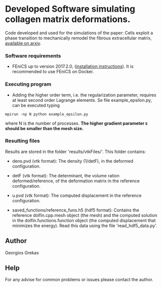 # Developed Software simulating collagen matrix deformations. 

Code developed and used for the simulations of the paper: Cells exploit a phase transition to mechanically remodel the fibrous extracellular matrix, [available on arxiv](https://arxiv.org/abs/1905.11246).



### Software requirements

* FEniCS up to version 2017.2.0, ([installation instructions](https://fenicsproject.org/download/)). It is recommended to use FEniCS on Docker.


### Executing program

* Adding the higher order term, i.e. the regularization parameter, requires at least second order Lagrange elements. 
Se file  example_epsilon.py, can be executed typing 
```
mpirun -np N python example_epsilon.py
```
where N is the number of processes. **The higher gradient parameter ε should be smaller than the mesh size.**

### Resulting files
Results are stored in the folder 'results/vtkFiles/'. This folder contains:
* dens.pvd (vtk format): The density (1/detF), in the deformed configuration.

* detF (vtk format):  The determinant, the volume ration deformed/reference, 
of the deformation matrix in the reference configuration.

* u.pvd (vtk format): The computed displacement in the reference configuration.

* saved_functions/reference_funs.h5  (hdf5 format): Contains the reference 
dolfin.cpp.mesh object (the mesh) and the computed solution in the dolfin.functions.function object
(the computed displacement that minimizes the energy).
Read this data using the file 'read_hdf5_data.py'.


## Author
 
Georgios Grekas  

## Help

For any advise for common problems or issues please contact the author.

